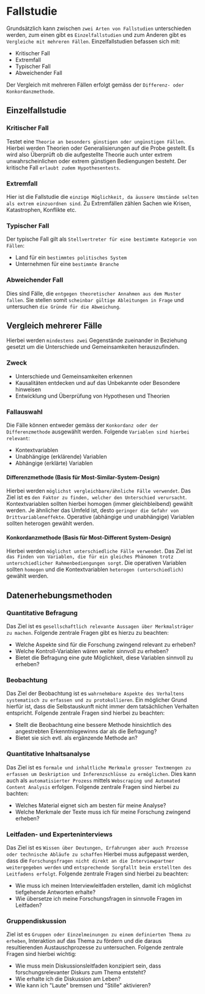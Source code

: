 # Fallstudie
Grundsätzlich kann zwischen `zwei Arten von Fallstudien` unterschieden werden, zum einen gibt es `Einzelfallstudien` und zum Anderen gibt es `Vergleiche mit mehreren Fällen`.
Einzelfallstudien befassen sich mit:
* Kritischer Fall
* Extremfall
* Typischer Fall
* Abweichender Fall

Der Vergleich mit mehreren Fällen erfolgt gemäss der `Differenz- oder Konkordanzmethode`.

## Einzelfallstudie

### Kritischer Fall
Testet eine `Theorie an besonders günstigen oder ungünstigen Fällen`. Hierbei werden Theorien oder Generalisierungen auf die Probe gestellt.
Es wird also Überprüft ob die aufgestellte Theorie auch unter extrem unwahrscheinlichen oder extrem günstigen Bediengungen besteht.
Der kritische Fall `erlaubt zudem Hypothesentests`.

### Extremfall
Hier ist die Fallstudie die `einzige Möglichkeit, da äussere Umstände selten als extrem einzuordnen sind`.
Zu Extremfällen zählen Sachen wie Krisen, Katastrophen, Konflikte etc.

### Typischer Fall
Der typische Fall gilt als `Stellvertreter für eine bestimmte Kategorie von Fällen`:
* Land für ein `bestimmtes politisches System`
* Unternehmen für eine `bestimmte Branche`

### Abweichender Fall
Dies sind Fälle, die `entgegen theoretischer Annahmen aus dem Muster fallen`. Sie stellen somit `scheinbar gültige Ableitungen in Frage`
und untersuchen `die Gründe für die Abweichung`.

## Vergleich mehrerer Fälle
Hierbei werden `mindestens zwei` Gegenstände zueinander in Beziehung gesetzt um die Unterschiede und Gemeinsamkeiten herauszufinden.

### Zweck
* Unterschiede und Gemeinsamkeiten erkennen
* Kausalitäten entdecken und auf das Unbekannte oder Besondere hinweisen
* Entwicklung und Überprüfung von Hypothesen und Theorien

### Fallauswahl
Die Fälle können entweder gemäss der `Konkordanz oder der Differenzmethode` ausgewählt werden. Folgende `Variablen sind hierbei relevant`:
* Kontextvariablen
* Unabhängige (erklärende) Variablen
* Abhängige (erklärte) Variablen

#### Differenzmethode (Basis für Most-Similar-System-Design)
Hierbei werden `möglichst vergleichbare/ähnliche Fälle verwendet`. Das Ziel ist es `den Faktor zu finden, welcher den Unterschied verursacht`.
Kontextvariablen sollten hierbei homogen (immer gleichbleibend) gewählt werden. Je ähnlicher das Umfeld ist, desto `geringer die Gefahr von Drittvariableneffekte`.
Operative (abhängige und unabhängige) Variablen sollten heterogen gewählt werden.

#### Konkordanzmethode (Basis für Most-Different System-Design)
Hierbei werden `möglichst unterschiedliche Fälle verwendet`. Das Ziel ist `das Finden von Variablen, die für ein gleiches Phänomen trotz unterschiedlicher Rahmenbediengungen sorgt`.
Die operativen Variablen sollten `homogen` und die Kontextvariablen `heterogen (unterschiedlich)` gewählt werden.

## Datenerhebungsmethoden

### Quantitative Befragung
Das Ziel ist es `gesellschaftlich relevante Aussagen über Merkmalsträger zu machen`.
Folgende zentrale Fragen gibt es hierzu zu beachten:
* Welche Aspekte sind für die Forschung zwingend relevant zu erheben?
* Welche Kontroll-Variablen wären weiter sinnvoll zu erheben?
* Bietet die Befragung eine gute Möglichkeit, diese Variablen sinnvoll zu erheben?

### Beobachtung
Das Ziel der Beobachtung ist es `wahrnehmbare Aspekte des Verhaltens systematisch zu erfassen und zu protokollieren`.
Ein möglicher Grund hierfür ist, dass die Selbstauskunft nicht immer dem tatsächlichen Verhalten entspricht.
Folgende zentrale Fragen sind hierbei zu beachten:
* Stellt die Beobachtung eine bessere Methode hinsichtlich des angestrebten Erkenntnisgewinns dar als die Befragung?
* Bietet sie sich evtl. als ergänzende Methode an?

### Quantitative Inhaltsanalyse
Das Ziel ist es `formale und inhaltliche Merkmale grosser Textmengen zu erfassen um Deskription und Inferenzschlüsse zu ermöglichen`.
Dies kann auch als `automatisierter Prozess` mittels `Webscraping und Automated Content Analysis` erfolgen.
Folgende zentrale Fragen sind hierbei zu bachten:
* Welches Material eignet sich am besten für meine Analyse?
* Welche Merkmale der Texte muss ich für meine Forschung zwingend erheben?

### Leitfaden- und Experteninterviews
Das Ziel ist es `Wissen über Deutungen, Erfahrungen aber auch Prozesse oder technische Abläufe zu schaffen`
Hierbei muss aufgepasst werden, dass die `Forschungsfragen nicht direkt an die Interviewpartner weitergegeben werden`
und `entsprechende Sorgfallt beim erstellten des Leitfadens erfolgt`.
Folgende zentrale Fragen sind hierbei zu beachten:
* Wie muss ich meinen Interviewleitfaden erstellen, damit ich möglichst tiefgehende Antworten erhalte?
* Wie übersetze ich meine Forschungsfragen in sinnvolle Fragen im Leitfaden?

### Gruppendiskussion
Ziel ist es `Gruppen oder Einzelmeinungen zu einem definierten Thema zu erheben`, Interaktion auf das Thema zu fördern und die daraus resultierenden Austauschprozesse zu untersuchen.
Folgende zentrale Fragen sind hierbei wichtig:
* Wie muss mein Diskussionsleitfaden konzipiert sein, dass forschungsrelevanter Diskurs zum Thema entsteht?
* Wie erhalte ich die Diskussion am Leben?
* Wie kann ich "Laute" bremsen und "Stille" aktivieren? 
